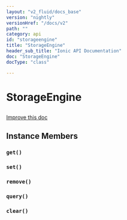 ```yaml
---
layout: "v2_fluid/docs_base"
version: "nightly"
versionHref: "/docs/v2"
path: ""
category: api
id: "storageengine"
title: "StorageEngine"
header_sub_title: "Ionic API Documentation"
doc: "StorageEngine"
docType: "class"

---
```










<h1 class="api-title">
<a class="anchor" name="storage-engine" href="#storage-engine"></a>

StorageEngine





</h1>

<a class="improve-v2-docs" href="http://github.com/driftyco/ionic/edit/master//src/platform/storage/storage.ts#L61">
Improve this doc
</a>











<!-- @usage tag -->


<!-- @property tags -->



<!-- instance methods on the class -->

<h2><a class="anchor" name="instance-members" href="#instance-members"></a>Instance Members</h2>

<div id="get"></div>

<h3>
<a class="anchor" name="get" href="#get"></a>
<code>get()</code>
  

</h3>












<div id="set"></div>

<h3>
<a class="anchor" name="set" href="#set"></a>
<code>set()</code>
  

</h3>












<div id="remove"></div>

<h3>
<a class="anchor" name="remove" href="#remove"></a>
<code>remove()</code>
  

</h3>












<div id="query"></div>

<h3>
<a class="anchor" name="query" href="#query"></a>
<code>query()</code>
  

</h3>












<div id="clear"></div>

<h3>
<a class="anchor" name="clear" href="#clear"></a>
<code>clear()</code>
  

</h3>













<!-- related link --><!-- end content block -->


<!-- end body block -->

